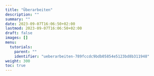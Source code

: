 ```yaml
---
title: "Überarbeiten"
description: ""
summary: ""
date: 2023-09-07T16:06:50+02:00
lastmod: 2023-09-07T16:06:50+02:00
draft: false
images: []
menu:
  tutorials:
    parent: ""
    identifier: "ueberarbeiten-789fccdc9bdb05854e5123bd8b311948"
weight: 300
toc: true
---
```

